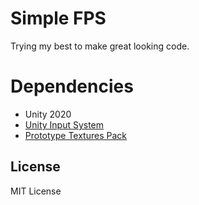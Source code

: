 # Simple FPS
Trying my best to make great looking code. 

# Dependencies
- Unity 2020
- [Unity Input System](https://docs.unity3d.com/Packages/com.unity.inputsystem@1.0/manual/QuickStartGuide.html)
-  [Prototype Textures Pack](https://assetstore.unity.com/packages/2d/textures-materials/prototype-textures-pack-191050)


## License
MIT License
